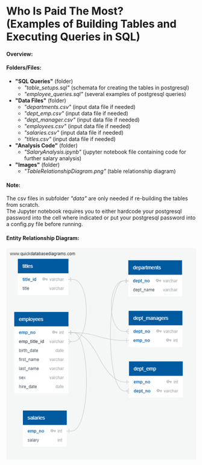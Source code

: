 <h1> Who Is Paid The Most? <br> (Examples of Building Tables and Executing Queries in SQL) </h1>

#### Overview:

#### Folders/Files:
* **"SQL Queries"** (folder) <br>
	- *"table_setups.sql"* (schemata for creating the tables in postgresql) <br>
	- *"employee_queries.sql"* (several examples of postgresql queries) <br>
 * **"Data Files"** (folder) <br>
	- *"departments.csv"* (input data file if needed) <br>
	- *"dept_emp.csv"* (input data file if needed) <br>
	- *"dept_manager.csv"* (input data file if needed) <br>
	- *"employees.csv"* (input data file if needed) <br>
	- *"salaries.csv"* (input data file if needed) <br>
	- *"titles.csv"* (input data file if needed) <br>
* **"Analysis Code"** (folder) <br>
	- *"SalaryAnalysis.ipynb"* (jupyter notebook file containing code for further salary analysis) <br>
* **"Images"** (folder) <br>
	- *"TableRelationshipDiagram.png"* (table relationship diagram) <br>
	
#### Note: <br>
The csv files in subfolder *"data"* are only needed if re-building the tables from scratch. <br>
The Jupyter notebook requires you to either hardcode your postgresql password into the cell where indicated
or put your postgresql password into a config.py file before running. <br>

#### Entity Relationship Diagram:
 
<img src="Images/TableRelationshipDiagram.png"> <br>
